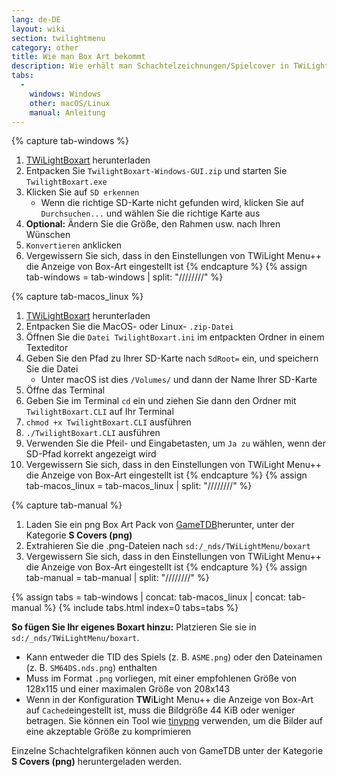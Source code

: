```yaml
---
lang: de-DE
layout: wiki
section: twilightmenu
category: other
title: Wie man Box Art bekommt
description: Wie erhält man Schachtelzeichnungen/Spielcover in TWiLight Menu++
tabs:
  - 
    windows: Windows
    other: macOS/Linux
    manual: Anleitung
---
```


{% capture tab-windows %}
1. [TWiLightBoxart](https://github.com/MateusRodCosta/TwilightBoxart/releases) herunterladen
1. Entpacken Sie `TwilightBoxart-Windows-GUI.zip` und starten Sie `TwilightBoxart.exe`
1. Klicken Sie auf `SD erkennen`
    - Wenn die richtige SD-Karte nicht gefunden wird, klicken Sie auf `Durchsuchen...` und wählen Sie die richtige Karte aus
1. **Optional:** Ändern Sie die Größe, den Rahmen usw. nach Ihren Wünschen
1. `Konvertieren` anklicken
1. Vergewissern Sie sich, dass in den Einstellungen von TWiLight Menu++ die Anzeige von Box-Art eingestellt ist
{% endcapture %}
{% assign tab-windows = tab-windows | split: "////////" %}

{% capture tab-macos_linux %}
1. [TWiLightBoxart](https://github.com/MateusRodCosta/TwilightBoxart/releases) herunterladen
1. Entpacken Sie die MacOS- oder Linux- `.zip-Datei`
1. Öffnen Sie die `Datei TwilightBoxart.ini` im entpackten Ordner in einem Texteditor
1. Geben Sie den Pfad zu Ihrer SD-Karte nach `SdRoot=` ein, und speichern Sie die Datei
    - Unter macOS ist dies `/Volumes/` und dann der Name Ihrer SD-Karte
1. Öffne das Terminal
1. Geben Sie im Terminal `cd` ein und ziehen Sie dann den Ordner mit `TwilightBoxart.CLI` auf Ihr Terminal
1. `chmod +x TwilightBoxart.CLI` ausführen
1. `./TwilightBoxart.CLI` ausführen
1. Verwenden Sie die Pfeil- und Eingabetasten, um `Ja zu` wählen, wenn der SD-Pfad korrekt angezeigt wird
1. Vergewissern Sie sich, dass in den Einstellungen von TWiLight Menu++ die Anzeige von Box-Art eingestellt ist
{% endcapture %}
{% assign tab-macos_linux = tab-macos_linux | split: "////////" %}

{% capture tab-manual %}
1. Laden Sie ein png Box Art Pack von [GameTDB](https://www.gametdb.com/DS/Downloads#cover_packs)herunter, unter der Kategorie **S Covers (png)**
1. Extrahieren Sie die .png-Dateien nach `sd:/_nds/TWiLightMenu/boxart`
1. Vergewissern Sie sich, dass in den Einstellungen von TWiLight Menu++ die Anzeige von Box-Art eingestellt ist
{% endcapture %}
{% assign tab-manual = tab-manual | split: "////////" %}

{% assign tabs = tab-windows | concat: tab-macos_linux | concat: tab-manual %}
{% include tabs.html index=0 tabs=tabs %}

**So fügen Sie Ihr eigenes Boxart hinzu:** Platzieren Sie sie in `sd:/_nds/TWiLightMenu/boxart`.
- Kann entweder die TID des Spiels (z. B. `ASME.png`) oder den Dateinamen (z. B. `SM64DS.nds.png`) enthalten
- Muss im Format `.png` vorliegen, mit einer empfohlenen Größe von 128x115 und einer maximalen Größe von 208x143
- Wenn in der Konfiguration **TW**i**L**ight Menu++ die Anzeige von Box-Art auf `Cached`eingestellt ist, muss die Bildgröße 44 KiB oder weniger betragen. Sie können ein Tool wie [tinypng](https://tinypng.com/) verwenden, um die Bilder auf eine akzeptable Größe zu komprimieren

Einzelne Schachtelgrafiken können auch von GameTDB unter der Kategorie **S Covers (png)** heruntergeladen werden.
